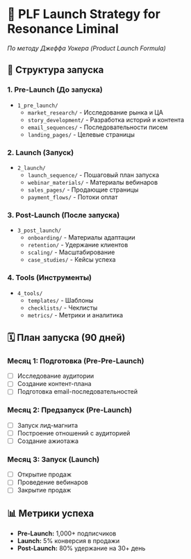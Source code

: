 # 🚀 PLF Launch Strategy for Resonance Liminal
*По методу Джеффа Уокера (Product Launch Formula)*

## 📂 Структура запуска

### 1. Pre-Launch (До запуска)
- `1_pre_launch/`
  - `market_research/` - Исследование рынка и ЦА
  - `story_development/` - Разработка историй и контента
  - `email_sequences/` - Последовательности писем
  - `landing_pages/` - Целевые страницы

### 2. Launch (Запуск)
- `2_launch/`
  - `launch_sequence/` - Пошаговый план запуска
  - `webinar_materials/` - Материалы вебинаров
  - `sales_pages/` - Продающие страницы
  - `payment_flows/` - Потоки оплат

### 3. Post-Launch (После запуска)
- `3_post_launch/`
  - `onboarding/` - Материалы адаптации
  - `retention/` - Удержание клиентов
  - `scaling/` - Масштабирование
  - `case_studies/` - Кейсы успеха

### 4. Tools (Инструменты)
- `4_tools/`
  - `templates/` - Шаблоны
  - `checklists/` - Чеклисты
  - `metrics/` - Метрики и аналитика

## 🗓 План запуска (90 дней)

### Месяц 1: Подготовка (Pre-Pre-Launch)
- [ ] Исследование аудитории
- [ ] Создание контент-плана
- [ ] Подготовка email-последовательностей

### Месяц 2: Предзапуск (Pre-Launch)
- [ ] Запуск лид-магнита
- [ ] Построение отношений с аудиторией
- [ ] Создание ажиотажа

### Месяц 3: Запуск (Launch)
- [ ] Открытие продаж
- [ ] Проведение вебинаров
- [ ] Закрытие продаж

## 📊 Метрики успеха
- **Pre-Launch:** 1,000+ подписчиков
- **Launch:** 5% конверсия в продажи
- **Post-Launch:** 80% удержание на 30+ день
